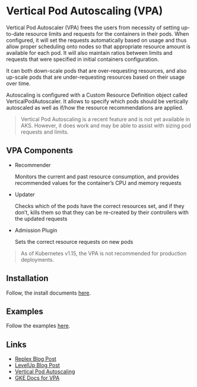 # Vertical Pod Autoscaling (VPA)

Vertical Pod Autoscaler (VPA) frees the users from necessity of setting up-to-date resource limits and requests for the containers in their pods. When configured, it will set the requests automatically based on usage and thus allow proper scheduling onto nodes so that appropriate resource amount is available for each pod. It will also maintain ratios between limits and requests that were specified in initial containers configuration.

It can both down-scale pods that are over-requesting resources, and also up-scale pods that are under-requesting resources based on their usage over time.

Autoscaling is configured with a Custom Resource Definition object called VerticalPodAutoscaler. It allows to specify which pods should be vertically autoscaled as well as if/how the resource recommendations are applied.

> Vertical Pod Autoscaling is a recent feature and is not yet available in AKS.  However, it does work and may be able to assist with sizing pod requests and limits.

## VPA Components

* Recommender
    
    Monitors the current and past resource consumption, and provides recommended values for the container’s CPU and memory requests

* Updater

    Checks which of the pods have the correct resources set, and if they don’t, kills them so that they can be re-created by their controllers with the updated requests

* Admission Plugin

    Sets the correct resource requests on new pods

> As of Kubernetes v1.15, the VPA is not recommended for production deployments.

## Installation

Follow, the install documents [here](https://github.com/kubernetes/autoscaler/tree/master/vertical-pod-autoscaler).


## Examples

Follow the examples [here](https://cloud.google.com/kubernetes-engine/docs/how-to/vertical-pod-autoscaling).

## Links

* [Replex Blog Post](https://www.replex.io/blog/kubernetes-in-production-best-practices-for-cluster-autoscaler-hpa-and-vpa)
* [LevelUp Blog Post](https://levelup.gitconnected.com/kubernetes-autoscaling-101-cluster-autoscaler-horizontal-pod-autoscaler-and-vertical-pod-2a441d9ad231)
* [Vertical Pod Autoscaling](https://github.com/kubernetes/autoscaler/tree/master/vertical-pod-autoscaler)
* [GKE Docs for VPA](https://cloud.google.com/kubernetes-engine/docs/concepts/verticalpodautoscaler)